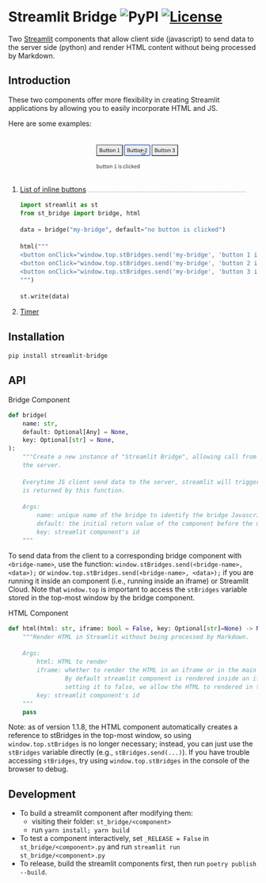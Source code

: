 # Streamlit Bridge ![PyPI](https://img.shields.io/pypi/v/streamlit-bridge) [![License](https://img.shields.io/badge/license-MIT-blue.svg)](https://opensource.org/licenses/MIT)

Two <a href="https://streamlit.io/">Streamlit</a> components that allow client side (javascript) to send data to the server side (python) and render HTML content without being processed by Markdown.

## Introduction

These two components offer more flexibility in creating Streamlit applications by allowing you to easily incorporate HTML and JS.

Here are some examples:

1. [List of inline buttons](/examples/inline_buttons.py) ![Streamlit inline buttons](/examples/inline_buttons.gif)

   ```python
   import streamlit as st
   from st_bridge import bridge, html

   data = bridge("my-bridge", default="no button is clicked")

   html("""
   <button onClick="window.top.stBridges.send('my-bridge', 'button 1 is clicked')">Button 1</button>
   <button onClick="window.top.stBridges.send('my-bridge', 'button 2 is clicked')">Button 2</button>
   <button onClick="window.top.stBridges.send('my-bridge', 'button 3 is clicked')">Button 3</button>
   """)

   st.write(data)
   ```

2. [Timer](/examples/timer.py)

## Installation

```bash
pip install streamlit-bridge
```

## API

Bridge Component

```python
def bridge(
    name: str,
    default: Optional[Any] = None,
    key: Optional[str] = None,
):
    """Create a new instance of "Streamlit Bridge", allowing call from the client to
    the server.

    Everytime JS client send data to the server, streamlit will trigger a rerun and the data
    is returned by this function.

    Args:
        name: unique name of the bridge to identify the bridge Javascript's call will send data to
        default: the initial return value of the component before the user has interacted with it.
        key: streamlit component's id
    """
```

To send data from the client to a corresponding bridge component with `<bridge-name>`, use the function: `window.stBridges.send(<bridge-name>, <data>);` or `window.top.stBridges.send(<bridge-name>, <data>);` if you are running it inside an component (i.e., running inside an iframe) or Streamlit Cloud. Note that `window.top` is important to access the `stBridges` variable stored in the top-most window by the bridge component.

HTML Component

```python
def html(html: str, iframe: bool = False, key: Optional[str]=None) -> None:
    """Render HTML in Streamlit without being processed by Markdown.

    Args:
        html: HTML to render
        iframe: whether to render the HTML in an iframe or in the main document.
                By default streamlit component is rendered inside an iframe, so by
                setting it to false, we allow the HTML to rendered in the main document.
        key: streamlit component's id
    """
    pass
```

Note: as of version 1.1.8, the HTML component automatically creates a reference to stBridges in the top-most window, so using `window.top.stBridges` is no longer necessary; instead, you can just use the `stBridges` variable directly (e.g., `stBridges.send(...)`). If you have trouble accessing `stBridges`, try using `window.top.stBridges` in the console of the browser to debug.

## Development

- To build a streamlit component after modifying them:
  - visiting their folder: `st_bridge/<component>`
  - run `yarn install; yarn build`
- To test a component interactively, set `_RELEASE = False` in `st_bridge/<component>.py` and run `streamlit run st_bridge/<component>.py`
- To release, build the streamlit components first, then run `poetry publish --build`.
